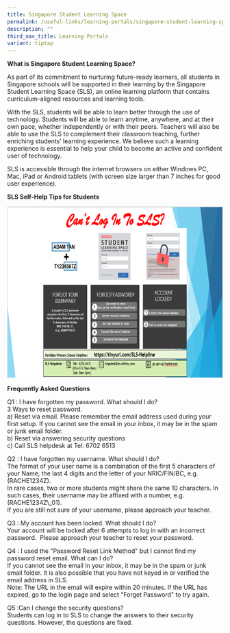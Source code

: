 ```yaml
---
title: Singapore Student Learning Space
permalink: /useful-links/learning-portals/singapore-student-learning-space/
description: ""
third_nav_title: Learning Portals
variant: tiptap
---
```

<p><strong>What is Singapore Student Learning Space?</strong></p><p>As part of its commitment to nurturing future-ready learners, all students in Singapore schools will be supported in their learning by the Singapore Student Learning Space (SLS), an online learning platform that contains curriculum-aligned resources and learning tools.</p><p>With the SLS, students will be able to learn better through the use of technology. Students will be able to learn anytime, anywhere, and at their own pace, whether independently or with their peers. Teachers will also be able to use the SLS to complement their classroom teaching, further enriching students’ learning experience. We believe such a learning experience is essential to help your child to become an active and confident user of technology.</p><p>SLS is accessible through the internet browsers on either Windows PC, Mac, iPad or Android tablets (with screen size larger than 7 inches for good user experience).</p><p><strong>SLS Self-Help Tips for Students</strong></p><div class="isomer-image-wrapper"><img style="width:575px;height:400px;float:center" height="auto" width="100%" src="/images/The%20Meridian%20Experience/SLS/Step%20to%20login.png"></div><p><strong>Frequently Asked Questions</strong></p><p>Q1 : I have forgotten my password. What should I do? <br>3 Ways to reset password. <br>a) Reset via email. Please remember the email address used during your first setup. If you cannot see the email in your inbox, it may be in the spam or junk email folder. <br>b) Reset via answering security questions <br>c) Call SLS helpdesk at Tel: 6702 6513</p><p>Q2 : I have forgotten my username. What should I do? <br>The format of your user name is a combination of the first 5 characters of your Name, the last 4 digits and the letter of your NRIC/FIN/BC, e.g. (RACHE1234Z). <br>In rare cases, two or more students might share the same 10 characters. In such cases, their username may be affixed with a number, e.g. (RACHE1234Z\_01). <br>If you are still not sure of your username, please approach your teacher.</p><p>Q3 : My account has been locked. What should I do? <br>Your account will be locked after&nbsp;6 attempts&nbsp;to log in with an incorrect password.&nbsp; Please approach your teacher to&nbsp;reset your password.</p><p>Q4 : I used the "Password Reset Link Method" but I cannot find my password reset email. What can I do? <br>If you cannot see the email in your inbox, it may be in the spam or junk email folder. It is also possible that you have not keyed in or verified the email address in SLS.&nbsp; <br>Note: The URL in the email will expire within 20 minutes. If the URL has expired, go to the login page and select "Forget Password" to try again.</p><p>Q5 :Can I change the security questions? <br>Students can log in to SLS to change the answers to their security questions. However, the questions are fixed.</p>